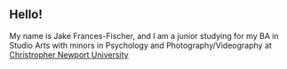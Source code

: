 ## Hello!

My name is Jake Frances-Fischer, and I am a junior studying for my BA in Studio Arts with minors in Psychology and Photography/Videography at [Christropher Newport University](https://cnu.edu/)  

